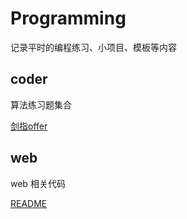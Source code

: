 # Programming

记录平时的编程练习、小项目、模板等内容


## coder

算法练习题集合

[剑指offer](coder/offer/readme.md)

## web

web 相关代码

[README](web/readme.md)
